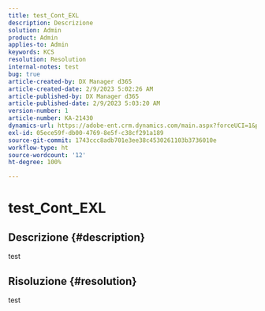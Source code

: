 ```yaml
---
title: test_Cont_EXL
description: Descrizione
solution: Admin
product: Admin
applies-to: Admin
keywords: KCS
resolution: Resolution
internal-notes: test
bug: true
article-created-by: DX Manager d365
article-created-date: 2/9/2023 5:02:26 AM
article-published-by: DX Manager d365
article-published-date: 2/9/2023 5:03:20 AM
version-number: 1
article-number: KA-21430
dynamics-url: https://adobe-ent.crm.dynamics.com/main.aspx?forceUCI=1&pagetype=entityrecord&etn=knowledgearticle&id=985d93ec-36a8-ed11-aad1-6045bd0061cb
exl-id: 05ece59f-db00-4769-8e5f-c38cf291a189
source-git-commit: 1743ccc8adb701e3ee38c4530261103b3736010e
workflow-type: ht
source-wordcount: '12'
ht-degree: 100%

---
```


# test_Cont_EXL

## Descrizione {#description}

test

## Risoluzione {#resolution}


test
